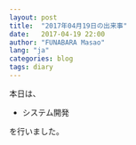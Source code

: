 ```yaml
---
layout: post
title:  "2017年04月19日の出来事"
date:   2017-04-19 22:00
author: "FUNABARA Masao"
lang: "ja"
categories: blog
tags: diary
---
```


本日は、

* システム開発

を行いました。
